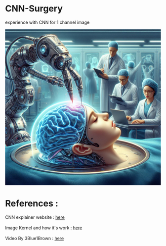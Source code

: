 # CNN-Surgery
experience with CNN for 1 channel image

<img src="assets/cnn_surgery.png" /><br>

# References : 
CNN explainer website : [here](https://poloclub.github.io/cnn-explainer/) </br></br>
Image Kernel and how it's work : [here](https://setosa.io/ev/image-kernels/) </br></br>
Video By 3Blue1Brown : [here](https://www.youtube.com/watch?v=KuXjwB4LzSA&t=1s)
